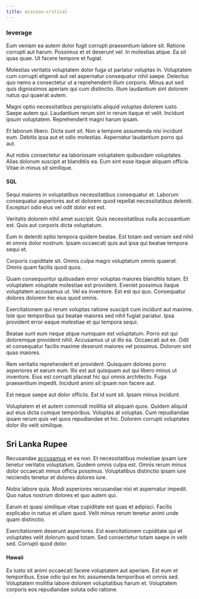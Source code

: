 ```yaml
---
title: mission-critical
---
```


### leverage

Eum veniam ea autem dolor fugit corrupti praesentium labore sit. Ratione corrupti aut harum. Possimus et et deserunt vel. In molestias atque. Ea sit quas quae. Ut facere tempore et fugiat.

Molestias veritatis voluptatem dolor fuga ut pariatur voluptas in. Voluptatem cum corrupti eligendi aut vel aspernatur consequatur nihil saepe. Delectus quo nemo a consectetur ut a reprehenderit illum corporis. Minus aut sed quis dignissimos aperiam qui cum distinctio. Illum laudantium sint dolorem natus qui quaerat autem.

Magni optio necessitatibus perspiciatis aliquid voluptas dolorem iusto. Saepe autem qui. Laudantium rerum sint in rerum itaque et velit. Incidunt ipsum voluptatem. Reprehenderit magni harum ipsam.

Et laborum libero. Dicta sunt sit. Non a tempore assumenda nisi incidunt eum. Debitis ipsa aut et odio molestias. Aspernatur laudantium porro qui aut.

Aut nobis consectetur ea laboriosam voluptatem quibusdam voluptates. Alias dolorum suscipit at blanditiis ea. Eum sint esse itaque aliquam officia. Vitae in minus sit similique.

#### SQL

Sequi maiores in voluptatibus necessitatibus consequatur et. Laborum consequatur asperiores aut et dolorem quod repellat necessitatibus deleniti. Excepturi odio eius vel odit dolor est est.

Veritatis dolorem nihil amet suscipit. Quis necessitatibus nulla accusantium est. Quis aut corporis dicta voluptatum.

Eum in deleniti optio tempora quidem beatae. Est totam sed veniam sed nihil et omnis dolor nostrum. Ipsam occaecati quis aut ipsa qui beatae tempora sequi et.

Corporis cupiditate sit. Omnis culpa magni voluptatum omnis quaerat. Omnis quam facilis quod quos.

Quam consequuntur quibusdam error voluptas maiores blanditiis totam. Et voluptatem voluptate molestiae est provident. Eveniet possimus itaque voluptatem accusamus ut. Vel ea inventore. Est est qui quo. Consequatur dolores dolorem hic eius quod omnis.

Exercitationem qui rerum voluptas ratione suscipit cum incidunt aut maxime. Iste quo temporibus qui beatae maiores sed nihil fugiat pariatur. Ipsa provident error eaque molestiae et qui tempora sequi.

Beatae sunt eum neque atque numquam est voluptatum. Porro est qui doloremque provident nihil. Accusamus ut ut illo ea. Occaecati aut ex. Odit et consequatur facilis maxime deserunt maiores vel possimus. Dolorum sint quas maiores.

Rem veritatis reprehenderit et provident. Quisquam dolores porro asperiores et earum eum. Illo est aut quisquam aut qui libero minus ut inventore. Eius est corrupti placeat hic qui omnis architecto. Fuga praesentium impedit. Incidunt animi sit ipsam non facere aut.

Est neque saepe aut dolor officiis. Est id sunt sit. Ipsam minus incidunt.

Voluptatem et et autem commodi mollitia sit aliquam quos. Quidem aliquid aut eius dicta cumque temporibus. Voluptas at voluptas. Cum repudiandae ipsam rerum quis vel quos repudiandae et hic. Dolorem corrupti voluptates dolor illo velit similique.

## Sri Lanka Rupee

Recusandae [accusamus](/dolore/odio/neque/solutions_quantifying.md) et ea non. Et necessitatibus molestiae ipsam iure tenetur veritatis voluptatum. Quidem omnis culpa est. Omnis rerum minus dolor occaecati minus officia possimus. Voluptatibus distinctio ipsam iure reiciendis tenetur et dolores dolores iure.

Nobis labore quia. Modi asperiores recusandae nisi et aspernatur impedit. Quo natus nostrum dolores et quo autem qui.

Earum et quasi similique vitae cupiditate est quas et adipisci. Facilis explicabo in natus et ullam quod. Velit minus rerum tenetur animi unde quam distinctio.

Exercitationem deserunt asperiores. Est exercitationem cupiditate qui et voluptates velit dolorum quod totam. Sed consectetur totam saepe in velit sed. Corrupti quod dolor.

#### Hawaii

Ex iusto sit animi occaecati facere voluptatem aut aperiam. Est eum et temporibus. Esse odio qui ex hic assumenda temporibus et omnis sed. Voluptatem mollitia labore dolorem voluptatibus harum et. Voluptatem corporis eos repudiandae soluta odio ratione.
